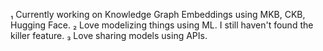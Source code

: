 ₁ Currently working on Knowledge Graph Embeddings using MKB, CKB, Hugging Face.
₂ Love modelizing things using ML. I still haven't found the killer feature.
₃ Love sharing models using APIs. 
